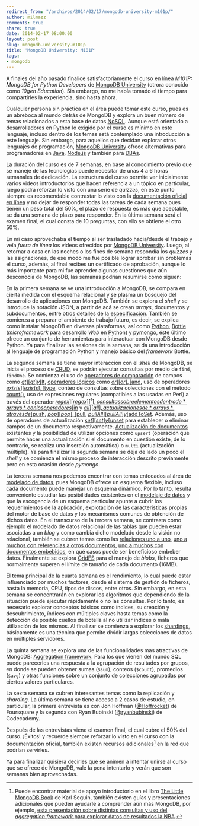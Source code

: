 ```yaml
---
redirect_from: "/archivos/2014/02/17/mongodb-university-m101p/"
author: milmazz
comments: true
share: true
date: 2014-02-17 08:00:00
layout: post
slug: mongodb-university-m101p
title: 'MongoDB University: M101P'
tags:
- mongodb
---
```


A finales del año pasado finalice satisfactoriamente el curso en línea *M101P: MongoDB for Python Developers* de [MongoDB University][] (otrora conocido como *10gen Education*). Sin embargo, no me había tomado el tiempo para compartirles la experiencia, sino hasta ahora.

Cualquier persona sin práctica en el área puede tomar este curso, pues es un abreboca al mundo detrás de MongoDB y explora un buen número de temas relacionados a esta base de datos [NoSQL][]. Aunque está orientado a desarrolladores en Python lo exigido por el curso es mínimo en este lenguaje, incluso dentro de los temas está contemplado una introducción a este lenguaje. Sin embargo, para aquellos que decidan explorar otros lenguajes de programación, [MongoDB University][] ofrece alternativas para programadores en [Java][], [Node.js][] y también para [DBAs][].

La duración del curso es de 7 semanas, en base al conocimiento previo que se maneje de las tecnologías puede necesitar de unas 4 a 6 horas semanales de dedicación. La estructura del curso permite ver inicialmente varios videos introductorios que hacen referencia a un tópico en particular, luego podrá reforzar lo visto con una serie de *quizzes*, en este punto siempre es recomendable contrastar lo visto con la [documentación oficial en línea][MongoDB Docs] y no dejar de responder todas las tareas de cada semana pues tienen un peso total del 50%, el plazo de respuesta es más que aceptable, se da una semana de plazo para responder. En la última semana será el examen final, el cual consta de 10 preguntas, con ello se obtiene el otro 50%.

En mi caso aprovechaba el tiempo al ser trasladado hacia/desde el trabajo y veía *fuera de línea* los videos ofrecidos por [MongoDB University][]. Luego, al retornar a casa en las noches o los fines de semana respondía los *quizzes* y las asignaciones, de ese modo me fue posible lograr aprobar sin problemas el curso, además, al final recibes un certificado de aprobación, aunque lo más importante para mi fue aprender algunas cuestiones que aún desconocía de MongoDB, las semanas podrían resumirse como siguen:

En la primera semana se ve una introducción a MongoDB, se compara en cierta medida con el esquema relacional y se plasma un bosquejo del desarrollo de aplicaciones con MongoDB. También se explora el *shell* y se introduce la notación JSON, a partir de acá se crean *arrays*, documentos y subdocumentos, entre otros detalles de la [especificación][JSON Specs]. También se comienza a preparar el ambiente de trabajo futuro, es decir, se explica como instalar MongoDB en diversas plataformas, así como [Python][], [Bottle][] (*microframework* para desarrollo *Web* en Python) y [pymongo][], éste último ofrece un conjunto de herramientas para interactuar con MongoDB desde Python. Ya para finalizar las sesiones de la semana, se da una introducción al lenguaje de programación Python y manejo básico del *framework* Bottle.

La segunda semana se tiene mayor interacción con el *shell* de MongoDB, se inicia el proceso de [CRUD][], se podrán ejecutar consultas por medio de `find`, `findOne`. Se comienza el uso de [operadores de comparación][Comparison Query Operators] de campos como [$gt][gt] y [$lt][lt], [operadores lógicos][Logical Query Operators] como [$or][or], [$and][and], uso de operadores [$exists][exists], [$type][type], conteo de consultas sobre colecciones con el método [count()][count], uso de expresiones regulares (compatibles a las usadas en Perl) a través del operador [$regex][regex][^1], consultas sobre elementos dentro de *arrays* con los operadores [$in][in] y [$all][all], actualizaciones de *arrays* a través de [$push][push], [$pop][pop], [$pull][pull], [$pullAll][pullAll] y [$addToSet][addToSet]. Además, uso de operadores de actualización [$set][set] y [$unset][unset] para establecer o eliminar campos de un documento respectivamente. [Actualización de documentos][update] existentes y la posibilidad de utilizar opciones como `upsert` (operación que permite hacer una actualización si el documento en cuestión existe, de lo contrario, se realiza una inserción automática) o `multi` (actualización múltiple). Ya para finalizar la segunda semana se deja de lado un poco el *shell* y se comienza el mismo proceso de interacción descrito previamente pero en esta ocasión desde *pymongo*.

La tercera semana nos podemos encontrar con temas enfocados al área de [modelado de datos][data-modeling], pues MongoDB ofrece un esquema flexible, incluso cada documento puede manejar un esquema dinámico. Por lo tanto, resulta conveniente estudiar las posibilidades existentes en el [modelaje de datos][data-models] y que la escogencia de un esquema particular apunte a cubrir los requerimientos de la aplicación, explotación de las características propias del motor de base de datos y los mecanismos comunes de obtención de dichos datos. En el transcurso de la tercera semana, se contrasta como ejemplo el modelado de datos relacional de las tablas que pueden estar asociadas a un *blog* y como cambia dicho modelado desde la visión no relacional, también se cubren temas como las [relaciones uno a uno][one-to-one-relationships], [uno a muchos con referencias a otros documentos][one-to-many-relationships], [uno a muchos con documentos embebidos][one-to-many-relationships-between-documents], en qué casos puede ser beneficioso embeber datos. Finalmente se explora [GridFS][GridFS] para el manejo de *blobs*, ficheros que normalmente superen el límite de tamaño de cada documento (16MB).

El tema principal de la cuarta semana es el rendimiento, lo cual puede estar influenciado por muchos factores, desde el sistema de gestión de ficheros, hasta la memoria, CPU, tipos de discos, entre otros. Sin embargo, en esta semana se concentrarán en explorar los algoritmos que dependiendo de la situación puede ejecutar rápidamente o no las consultas. Por lo tanto, es necesario explorar conceptos básicos como índices, su creación y descubrimiento, índices con múltiples claves hasta temas como la detección de posible cuellos de botella al no utilizar índices o mala utilización de los mismos. Al finalizar se comienza a explorar los [shardings][sharding-introduction], básicamente es una técnica que permite dividir largas colecciones de datos en múltiples servidores.

La quinta semana se explora una de las funcionalidades mas atractivas de MongoDB: [Aggregation framework][aggregation]. Para los que vienen del mundo SQL puede parecerles una respuesta a la agrupación de resultados por grupos, en donde se pueden obtener sumas (`$sum`), conteos (`$count`), promedios (`$avg`) y otras funciones sobre un conjunto de colecciones agrupadas por ciertos valores particulares.

La sexta semana se cubren interesantes temas como la replicación y *sharding*. La última semana se tiene acceso a 2 casos de estudio, en particular, la primera entrevista es con Jon Hoffman ([@Hoffrocket][Hoffrocket]) de Foursquare y la segunda con Ryan Bubinski ([@ryanbubinski][ryanbubinski]) de Codecademy.

Después de las entrevistas viene el examen final, el cual cubre el 50% del curso. ¡Éxitos! y recuerde siempre reforzar lo visto en el curso con la documentación oficial, también existen recursos adicionales[^2] en la red que podrían servirles.

Ya para finalizar quisiera decirles que se animen a intentar unirse al curso que se ofrece de MongoDB, vale la pena intentarlo y verán que son semanas bien aprovechadas.

[^1]: Resalto que de llegar a necesitar hacer uso de expresiones regulares a través del operador `$regex`, tenga en cuenta que solo podrá hacer uso eficiente del índice cuando la expresión regular incluye el ancla de inicio de cadena: ^ (acento cincunflejo) y sea *case-sensitive*.

[^2]: Puede encontrar material de apoyo introductorio en el libro [The Little MongoDB Book][the-little-mongodb-book] de Karl Seguin, también existen guías y presentaciones adicionales que pueden ayudarle a comprender aún más MongoDB, por ejemplo, [esta presentación sobre distintas consultas y uso del *aggregation framework* para explorar datos de resultados la NBA][nba-game-date]. 

[MongoDB University]: https://education.mongodb.com/
[Java]: https://education.mongodb.com/courses/10gen/M101J/2013_October/about
[Node.js]: https://education.mongodb.com/courses/10gen/M101JS/2013_October/about
[DBAs]: https://education.mongodb.com/courses/10gen/M102/2013_September/about
[MongoDB Docs]: http://docs.mongodb.org/manual/
[JSON Specs]: http://www.json.org/
[pymongo]: http://api.mongodb.org/python/current/
[Python]: http://python.org
[Bottle]: http://bottlepy.org
[CRUD]: http://docs.mongodb.org/manual/crud/
[gt]: http://docs.mongodb.org/manual/reference/operator/gt/
[lt]: http://docs.mongodb.org/manual/reference/operator/lt/
[and]: http://docs.mongodb.org/manual/reference/operator/and/
[or]: http://docs.mongodb.org/manual/reference/operator/or/
[count]: http://docs.mongodb.org/manual/reference/method/db.collection.count/
[all]: http://docs.mongodb.org/manual/reference/operator/all/
[in]: http://docs.mongodb.org/manual/reference/operator/in/
[addToSet]: http://docs.mongodb.org/manual/reference/operator/addToSet/
[pop]: http://docs.mongodb.org/manual/reference/operator/pop/
[pullAll]: http://docs.mongodb.org/manual/reference/operator/pullAll/
[pull]: http://docs.mongodb.org/manual/reference/operator/pull/
[push]: http://docs.mongodb.org/manual/reference/operator/push/
[regex]: http://docs.mongodb.org/manual/reference/operator/regex/
[Comparison Query Operators]: http://docs.mongodb.org/manual/reference/operator/query-comparison/
[Logical Query Operators]: http://docs.mongodb.org/manual/reference/operator/query-logical/
[exists]: http://docs.mongodb.org/manual/reference/operator/exists/
[type]: http://docs.mongodb.org/manual/reference/operator/type/
[NoSQL]: http://en.wikipedia.org/wiki/NoSQL
[set]: http://docs.mongodb.org/manual/reference/operator/set/
[unset]: http://docs.mongodb.org/manual/reference/operator/unset/
[update]: http://docs.mongodb.org/manual/reference/method/db.collection.update/
[ryanbubinski]: https://twitter.com/ryanbubinski
[Hoffrocket]: https://twitter.com/Hoffrocket
[data-modeling]: http://docs.mongodb.org/manual/core/data-modeling-introduction/
[data-models]: http://docs.mongodb.org/manual/applications/data-models/
[one-to-one-relationships]: http://docs.mongodb.org/manual/tutorial/model-embedded-one-to-one-relationships-between-documents/
[one-to-many-relationships]: http://docs.mongodb.org/manual/tutorial/model-referenced-one-to-many-relationships-between-documents/
[one-to-many-relationships-between-documents]: http://docs.mongodb.org/manual/tutorial/model-embedded-one-to-many-relationships-between-documents/
[GridFS]: http://docs.mongodb.org/manual/core/gridfs/
[the-little-mongodb-book]: https://github.com/karlseguin/the-little-mongodb-book
[nba-game-date]: http://www.slideshare.net/vkarpov15/mongodb-queries-and-aggregation-framework-with-nba-game-data
[sharding-introduction]: [http://docs.mongodb.org/manual/core/sharding-introduction/]
[aggregation]: http://docs.mongodb.org/manual/aggregation/